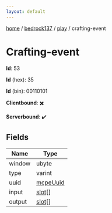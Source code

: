 ```yaml
---
layout: default
---
```


[home](/)  /  [bedrock137](/protocol/bedrock137)  /  [play](/protocol/bedrock137/play)  /  crafting-event

# Crafting-event

**Id**: 53

**Id** (hex): 35

**Id** (bin): 00110101

**Clientbound**: ✖️

**Serverbound**: ✔️

## Fields

Name | Type
---|---
window | ubyte
type | varint
uuid | [mcpeUuid](/protocol/bedrock137/types/mcpe-uuid)
input | [slot](/protocol/bedrock137/types/slot)[]
output | [slot](/protocol/bedrock137/types/slot)[]

